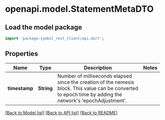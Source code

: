 # openapi.model.StatementMetaDTO

## Load the model package
```dart
import 'package:symbol_rest_client/api.dart';
```

## Properties
Name | Type | Description | Notes
------------ | ------------- | ------------- | -------------
**timestamp** | **String** | Number of milliseconds elapsed since the creation of the nemesis block. This value can be converted to epoch time by adding the network's 'epochAdjustment'. | 

[[Back to Model list]](../README.md#documentation-for-models) [[Back to API list]](../README.md#documentation-for-api-endpoints) [[Back to README]](../README.md)



